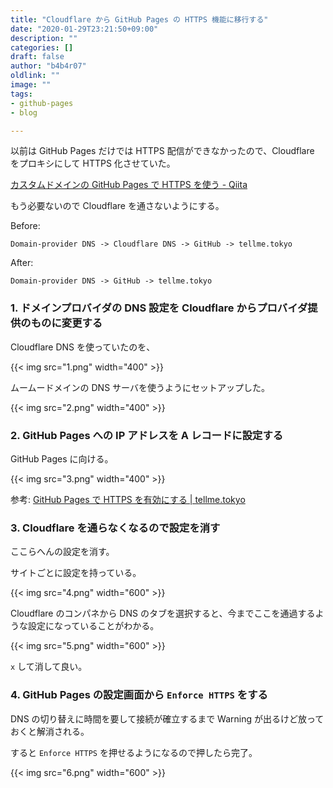 ```yaml
---
title: "Cloudflare から GitHub Pages の HTTPS 機能に移行する"
date: "2020-01-29T23:21:50+09:00"
description: ""
categories: []
draft: false
author: "b4b4r07"
oldlink: ""
image: ""
tags:
- github-pages
- blog

---
```


以前は GitHub Pages だけでは HTTPS 配信ができなかったので、Cloudflare をプロキシにして HTTPS 化させていた。

[カスタムドメインの GitHub Pages で HTTPS を使う - Qiita](https://qiita.com/superbrothers/items/95e5723e9bd320094537)

もう必要ないので Cloudflare を通さないようにする。

Before:

```
Domain-provider DNS -> Cloudflare DNS -> GitHub -> tellme.tokyo
```

After:

```
Domain-provider DNS -> GitHub -> tellme.tokyo
```

### 1. ドメインプロバイダの DNS 設定を Cloudflare からプロバイダ提供のものに変更する

Cloudflare DNS を使っていたのを、

{{< img src="1.png" width="400" >}}

ムームードメインの DNS サーバを使うようにセットアップした。

{{< img src="2.png" width="400" >}}

### 2. GitHub Pages への IP アドレスを A レコードに設定する

GitHub Pages に向ける。

{{< img src="3.png" width="400" >}}

参考: [GitHub Pages で HTTPS を有効にする | tellme.tokyo](https://tellme.tokyo/post/2020/01/20/github-pages-with-https/)

### 3. Cloudflare を通らなくなるので設定を消す

ここらへんの設定を消す。

サイトごとに設定を持っている。

{{< img src="4.png" width="600" >}}

Cloudflare のコンパネから DNS のタブを選択すると、今までここを通過するような設定になっていることがわかる。

{{< img src="5.png" width="600" >}}

`x` して消して良い。

### 4. GitHub Pages の設定画面から `Enforce HTTPS` をする

DNS の切り替えに時間を要して接続が確立するまで Warning が出るけど放っておくと解消される。

すると `Enforce HTTPS` を押せるようになるので押したら完了。

{{< img src="6.png" width="600" >}}
